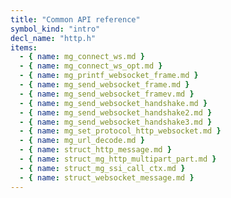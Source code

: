 ```yaml
---
title: "Common API reference"
symbol_kind: "intro"
decl_name: "http.h"
items:
  - { name: mg_connect_ws.md }
  - { name: mg_connect_ws_opt.md }
  - { name: mg_printf_websocket_frame.md }
  - { name: mg_send_websocket_frame.md }
  - { name: mg_send_websocket_framev.md }
  - { name: mg_send_websocket_handshake.md }
  - { name: mg_send_websocket_handshake2.md }
  - { name: mg_send_websocket_handshake3.md }
  - { name: mg_set_protocol_http_websocket.md }
  - { name: mg_url_decode.md }
  - { name: struct_http_message.md }
  - { name: struct_mg_http_multipart_part.md }
  - { name: struct_mg_ssi_call_ctx.md }
  - { name: struct_websocket_message.md }
---
```




